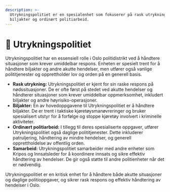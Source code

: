 ```yaml
---
description: >-
  Utrykningspolitiet er en spesialenhet som fokuserer på rask utrykning,
  biljakter og ordinært politiarbeid.
---
```


# 🚓 Utrykningspolitiet

Utrykningspolitiet har en essensiell rolle i Oslo politidistrikt ved å håndtere situasjoner som krever umiddelbar respons. Enheten er spesielt trent for å håndtere biljakter og andre akutte hendelser, men utfører også vanlige polititjenester og opprettholder lov og orden på en generell basis.

* **Rask utrykning:** Utrykningspolitiet er kjent for sin raske respons på nødssituasjoner. De er ofte først på stedet ved akutte hendelser og håndterer situasjoner som krever umiddelbar oppmerksomhet, inkludert biljakter og andre høyrisiko-operasjoner.
* **Biljakter:** En av hovedoppgavene til Utrykningspolitiet er å håndtere biljakter. De er trent i taktiske kjøretøysmanøvreringer og bruker spesialisert utstyr for å forfølge og stoppe kjøretøy involvert i kriminelle aktiviteter.
* **Ordinært politiarbeid:** I tillegg til deres spesialiserte oppgaver, utfører Utrykningspolitiet også daglige polititjenester. Dette inkluderer patruljering, håndtering av mindre hendelser, og generell opprettholdelse av offentlig orden.
* **Samarbeid:** Utrykningspolitiet samarbeider med andre enheter som Kripos og Innsatsleder for å koordinere innsats og sikre effektiv håndtering av hendelser. De gir også støtte til andre politienheter når det er nødvendig.

Utrykningspolitiet er en kritisk enhet for å håndtere både akutte situasjoner og daglige politioppgaver, og sikrer rask respons og effektiv håndtering av hendelser i Oslo.
